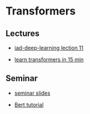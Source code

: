 # Transformers

## Lectures
* [iad-deep-learning lection 11](https://www.youtube.com/watch?v=P5wNb9Mt9RE&list=PLEwK9wdS5g0qa3PIhR6HBDJD_QnrfP8Ei&index=58)

* [learn  transformers in 15 min](https://www.youtube.com/watch?v=4Bdc55j80l8)

## Seminar
* [seminar slides](https://github.com/MariyaTikhonova/hse_mlds_deep_learning_course/blob/spring_fall_22/week_10_transformer/MLDS%20DL%20Week%2010_%20transformers.pdf)

* [Bert tutorial](https://github.com/MariyaTikhonova/hse_mlds_deep_learning_course/blob/spring_fall_22/week_10_transformer/MLDS%20DL%20Week%2010%20BERT_tutorial.ipynb)



